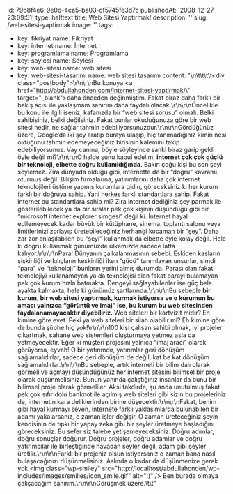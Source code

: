 id: 79b8f4e6-9e0d-4ca5-ba03-cf5745fe3d7c
publishedAt: '2008-12-27 23:09:51'
type: halftext
title: Web Sitesi Yaptırmak!
description: ''
slug: /web-sitesi-yaptirmak
image: ''
tags:
  - key: fikriyat
    name: Fikriyat
  - key: internet
    name: İnternet
  - key: programlama
    name: Programlama
  - key: soylesi
    name: Söyleşi
  - key: web-sitesi
    name: web sitesi
  - key: web-sitesi-tasarimi
    name: web sitesi tasarımı
content: "\n\t\t\t\t<div class=\"postbody\">\r\n\r\nBu konuya <a href=\"http://abdullahonden.com/internet-sitesi-yaptirmak/\" target=\"_blank\">daha önceden</a> değinmiştim. Fakat biraz daha farklı bir bakış açısı ile yaklaşmam sanırım daha faydalı olacak.\r\n\r\nÖncelikle bu konu ile ilgili iseniz, kafanızda bir “web sitesi sorusu” olmalı. Belki sahibisiniz, belki değilsiniz. Fakat bunlar okuduğunuza göre bir web sitesi nedir, ne sağlar tahmin edebiliyorsunuzdur.\r\n\r\nGördüğünüz üzere, Google’da iki şey aratıp buraya ulaşıp, hiç tanımadığınız kimin nesi olduğunu tahmin edemeyeceğiniz birisinin kalemini takip edebiliyorsunuz. Vay canına, böyle söyleyince sanki biraz garip geldi öyle değil mi?\r\n\r\nO halde şunu kabul edelim, <strong>internet çok çok güçlü bir teknoloji, elbette doğru kullanıldığında</strong>. Bakın çoğu kişi bu son şeyi söylemez. Zira dünyada olduğu gibi, internette de bir “doğru” kavramı oturmuş değil. Bilişim firmalarına, yatırımlarını daha çok internet teknolojileri üstüne yapmış kurumlara gidin, göreceksiniz ki her kurum farklı bir doğruya sahip. Yani herkes farklı standartlara sahip. Fakat internet bu standartlara sahip mi? Zira internet dediğiniz şey parmak ile gösterilebilecek ya da bir sıralar pek çok kişinin düşündüğü gibi bir “microsoft internet explorer simgesi” değil ki. İnternet hayal edilemeyecek kadar büyük bir kütüphane, sinema, toplantı salonu veya limitlerinizi zorlayıp üretebileceğiniz herhangi kocaman bir “şey”. Daha zar zor anlaşılabilen bu “şeyi” kullanmak da elbette öyle kolay değil. Hele ki doğru kullanmak günümüzde ülkemizde sadece lafta kalıyor.\r\n\r\nPara! Dünyanın çalkalanmasının sebebi. Eskiden kasların şişkinliği ve kılıçların keskinliği iken “gücü” tanımlayan unsurlar, şimdi “para” ve “teknoloji” bunların yerini almış durumda. Parası olan fakat teknolojiyi kullanamayan ya da teknolojisi olan fakat parayı bulamayan pek çok kurum hızla batmakta. Dengeyi sağlayabilenler ise güç bela ayakta kalmakta, hele ki günümüz şartlarında.\r\n\r\nBu sebeple <strong>bir kurum, bir web sitesi yaptırmak, kurmak istiyorsa ve o kurumun bu amacı yalnızca “görüntü ve imaj” ise, bu kurum bu web sitesinden faydalanamayacaktır diyebiliriz.</strong> Web siteleri bir kartvizit midir? Eh kimine göre evet. Peki ya web siteleri bir silah olabilir mi? Eh kimine göre de bunda şüphe hiç yok!\r\n\r\n100 kişi çalışan sahibi olmak, iyi projeler çıkartmak, şahane web sistemleri oluşturmaya yetmez asla da yetmeyecektir. Eğer ki müşteri projesini yalnıca “imaj aracı” olarak görüyorsa, eyvah! O bir yatırımdır, yatırımlar geri dönüşüm sağlamalıdırlar, sadece geri dönüşüm de değil, kat be kat dönüşüm sağlamalıdırlar.\r\n\r\nBu sebeple, artık interneti bir bilim dalı olarak görmeli ve açmayı düşündüğünüz her internet sitesini bilimsel bir proje olarak düşünmelisiniz. Bunun yanında çalıştığınız insanlar da bunu bir bilimsel proje olarak görmeliler. Aksi takdirde, şu anda unutulmuş fakat pek çok sıfır dolu banknot ile açılmış web siteleri gibi sizin bu projeleriniz de, internetin kara deliklerinden birine düşecektir.\r\n\r\nFakat, benim gibi hayal kurmayı seven, internete farklı yaklaşımlarda bulunabilen bir adamı yakalarsanız, o zaman işler değişir. O zaman üreteceğiniz şeyin kendisinin de tıpkı bir yapay zeka gibi bir şeyler üretmeye başladığını göreceksiniz. Bu sefer siz talebe yetişemeyeceksiniz. Doğru adımlar, doğru sonuçlar doğurur. Doğru projeler, doğru adamlar ve doğru yatırımcılar ile birleştiğinde havadan şeyler değil, adam gibi şeyler üretilir.\r\n\r\nFarklı bir projeniz olsun istiyorsanız o zaman bana nasıl bulaşacağınızı düşünmelisiniz. Aslında o kadar da düşünmenize gerek yok <img class=\"wp-smiley\" src=\"http://localhost/abdullahonden/wp-includes/images/smilies/icon_smile.gif\" alt=\":)\" /> Ben burada olmaya çalışacağım sanırım.\r\n\r\nGörüşmek üzere.</div>\t\t"

